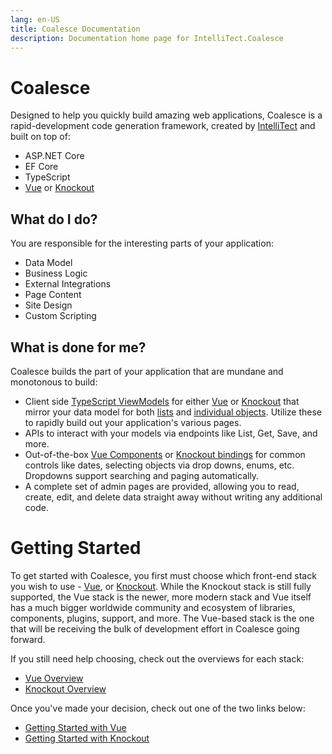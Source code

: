 ```yaml
---
lang: en-US
title: Coalesce Documentation
description: Documentation home page for IntelliTect.Coalesce
---
```


# Coalesce

Designed to help you quickly build amazing web applications, Coalesce is a rapid-development code generation framework, created by [IntelliTect](https://intellitect.com) and built on top of:

- ASP.NET Core
- EF Core
- TypeScript
- [Vue](https://vuejs.org/) or [Knockout](https://knockoutjs.com/)


## What do I do?

You are responsible for the interesting parts of your application:

-  Data Model
-  Business Logic
-  External Integrations
-  Page Content
-  Site Design
-  Custom Scripting

## What is done for me?

Coalesce builds the part of your application that are mundane and
monotonous to build:

- Client side [TypeScript ViewModels](/stacks/disambiguation/view-model.md) for either [Vue](https://vuejs.org/) or [Knockout](https://knockoutjs.com/) that mirror your data model for both [lists](/stacks/disambiguation/list-view-model.md) and [individual objects](/stacks/disambiguation/view-model.md). Utilize these to rapidly build out your application's various pages.
- APIs to interact with your models via endpoints like List, Get, Save, and more.
- Out-of-the-box [Vue Components](/stacks/vue/coalesce-vue-vuetify/overview.md) or [Knockout bindings](/stacks/ko/client/bindings.md) for common controls like dates, selecting objects via drop downs, enums, etc. Dropdowns support searching and paging automatically.
-  A complete set of admin pages are provided, allowing you to read, create, edit, and delete data straight away without writing any additional code.


# Getting Started

To get started with Coalesce, you first must choose which front-end stack you wish to use - [Vue](https://vuejs.org/), or [Knockout](https://knockoutjs.com/). While the Knockout stack is still fully supported, the Vue stack is the newer, more modern stack and Vue itself has a much bigger worldwide community and ecosystem of libraries, components, plugins, support, and more. The Vue-based stack is the one that will be receiving the bulk of development effort in Coalesce going forward. 

If you still need help choosing, check out the overviews for each stack:

- [Vue Overview](/stacks/vue/overview.md)
- [Knockout Overview](/stacks/ko/overview.md)

Once you've made your decision, check out one of the two links below:

- [Getting Started with Vue](/stacks/vue/getting-started.md)
- [Getting Started with Knockout](/stacks/ko/getting-started.md)

